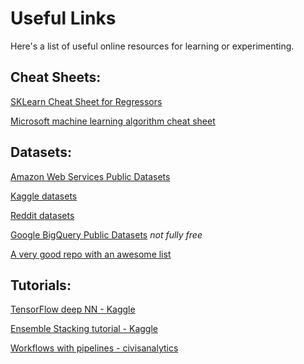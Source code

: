 # Useful Links

Here's a list of useful online resources for learning or experimenting.

## Cheat Sheets:

[SKLearn Cheat Sheet for Regressors][1]

[Microsoft machine learning algorithm cheat sheet][9]

## Datasets:

[Amazon Web Services Public Datasets][4]

[Kaggle datasets][5]

[Reddit datasets][6]

[Google BigQuery Public Datasets][7] *not fully free*

[A very good repo with an awesome list][8]


## Tutorials:

[TensorFlow deep NN - Kaggle][10]

[Ensemble Stacking tutorial - Kaggle][2]

[Workflows with pipelines - civisanalytics][3]




[1]: http://scikit-learn.org/stable/tutorial/machine_learning_map/
[2]: https://www.kaggle.com/arthurtok/introduction-to-ensembling-stacking-in-python
[3]: https://www.civisanalytics.com/blog/workflows-in-python-using-pipeline-and-gridsearchcv-for-more-compact-and-comprehensive-code/
[4]: https://aws.amazon.com/datasets/
[5]: https://www.kaggle.com/datasets/
[6]: https://www.reddit.com/r/datasets/
[7]: https://cloud.google.com/bigquery/public-data/
[8]: https://github.com/caesar0301/awesome-public-datasets
[9]: https://docs.microsoft.com/en-us/azure/machine-learning/machine-learning-algorithm-cheat-sheet
[10]: https://www.kaggle.com/kakauandme/tensorflow-deep-nn

